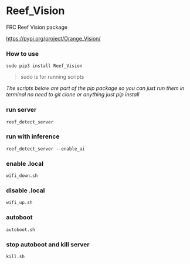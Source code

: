 # Reef_Vision
FRC Reef Vision package

https://pypi.org/project/Orange_Vision/

### How to use

`sudo pip3 install Reef_Vision`
 
> sudo is for running scripts


*The scripts below are part of the pip package so you can just run them in terminal no need to git clone or anything just pip install*






### run server

`reef_detect_server`



### run with inference

`reef_detect_server --enable_ai`


### enable .local

`wifi_down.sh`

### disable .local

`wifi_up.sh`

### autoboot
`autoboot.sh`


### stop autoboot and kill server
`kill.sh`


